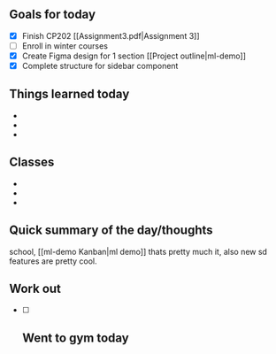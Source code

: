 ## Goals for today
- [x] Finish CP202 [[Assignment3.pdf|Assignment 3]]
- [ ] Enroll in winter courses
- [x] Create Figma design for 1 section [[Project outline|ml-demo]]
- [x] Complete structure for sidebar component

## Things learned today
- 
- 
- 

## Classes
- 
- 
- 

## Quick summary of the day/thoughts
school, [[ml-demo Kanban|ml demo]] thats pretty much it, also new sd features are pretty cool.

## Work out
- [ ] Went to gym today
	- 




